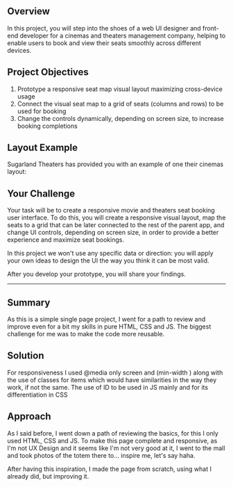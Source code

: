 ## Overview
  In this project, you will step into the shoes of a web UI designer and front-end developer for a cinemas and theaters management company, helping to enable users to book and view their seats smoothly across different devices.

## Project Objectives
  1.  Prototype a responsive seat map visual layout maximizing cross-device usage
  2.  Connect the visual seat map to a grid of seats (columns and rows) to be used for booking
  3.  Change the controls dynamically, depending on screen size, to increase booking completions

## Layout Example

  Sugarland Theaters has provided you with an example of one their cinemas layout:

## Your Challenge

  Your task will be to create a responsive movie and theaters seat booking user interface.  To do this, you will create a responsive visual layout, map the seats to a grid that can be later connected to the rest of the parent app, and change UI controls, depending on screen size, in order to provide a better experience and maximize seat bookings.
  
  In this project we won't use any specific data or direction: you will apply your own ideas to design the UI the way you think it can be most valid.
  
  After you develop your prototype, you will share your findings.

-----

## Summary
  As this is a simple single page project, I went for a path to review and improve even for a bit my skills in pure HTML, CSS and JS. The biggest challenge for me was to make the code more reusable.


## Solution
  For responsiveness I used @media only screen and (min-width ) along with the use of classes for items which would have similarities in the way they work, if not the same. The use of ID to be used in JS mainly and for its differentiation in CSS


## Approach
  As I said before, I went down a path of reviewing the basics, for this I only used HTML, CSS and JS. To make this page complete and responsive, as I'm not UX Design and it seems like I'm not very good at it, I went to the mall and took photos of the totem there to... inspire me, let's say haha.

  After having this inspiration, I made the page from scratch, using what I already did, but improving it.